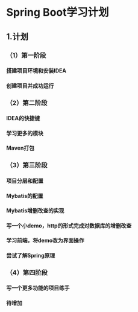#  Spring Boot学习计划

## 1.计划

### （1）第一阶段

#### 搭建项目环境和安装IDEA

#### 创建项目并成功运行

### （2）第二阶段

#### IDEA的快捷键

#### 学习更多的模块

#### Maven打包

### （3）第三阶段

#### 项目分层和配置

#### Mybatis的配置

#### Mybatis增删改查的实现

#### 写一个小demo，http的形式完成对数据库的增删改查

#### 学习前端，将demo改为界面操作

#### 尝试了解Spring原理


### （4）第四阶段

#### 写一个更多功能的项目练手

#### 待增加











